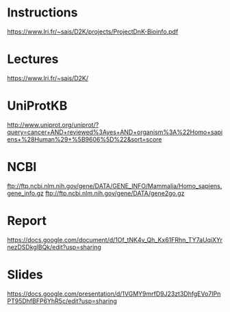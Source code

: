 # Instructions
https://www.lri.fr/~sais/D2K/projects/ProjectDnK-Bioinfo.pdf

# Lectures
https://www.lri.fr/~sais/D2K/

# UniProtKB
http://www.uniprot.org/uniprot/?query=cancer+AND+reviewed%3Ayes+AND+organism%3A%22Homo+sapiens+%28Human%29+%5B9606%5D%22&sort=score

# NCBI
ftp://ftp.ncbi.nlm.nih.gov/gene/DATA/GENE_INFO/Mammalia/Homo_sapiens.gene_info.gz
ftp://ftp.ncbi.nlm.nih.gov/gene/DATA/gene2go.gz

# Report
https://docs.google.com/document/d/1Of_tNK4v_Qh_Kx61FRhn_TY7aUqiXYrnezDSDkglBQk/edit?usp=sharing

# Slides
https://docs.google.com/presentation/d/1VGMY9mrfD9J23zt3DhfgEVo7IPnPT95DhfBFP6YhR5c/edit?usp=sharing

